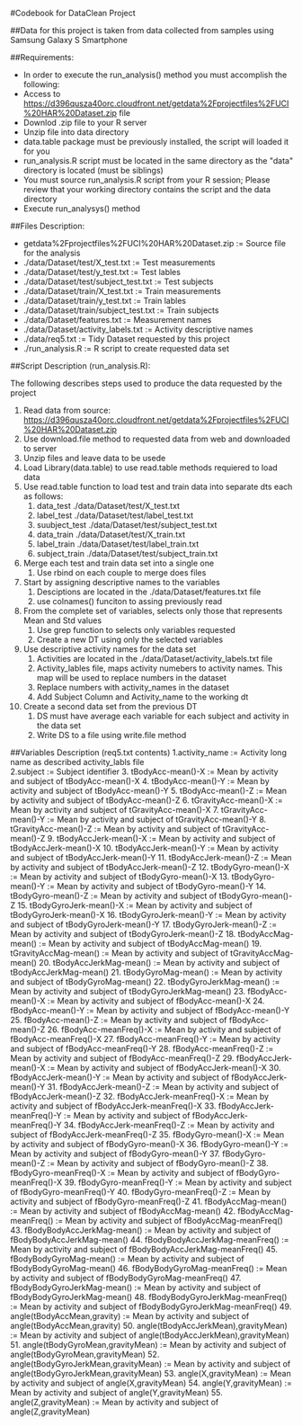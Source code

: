 #Codebook for DataClean Project

##Data for this project is taken from data collected from samples using Samsung Galaxy S Smartphone

##Requirements:
* In order to execute the run_analysis() method you must accomplish the following:
* Access to https://d396qusza40orc.cloudfront.net/getdata%2Fprojectfiles%2FUCI%20HAR%20Dataset.zip file
* Downlod .zip file to your R server
* Unzip file into data directory
* data.table package must be previously installed, the script will loaded it for you
* run_analysis.R script must be located in the same directory as the "data" directory is located (must be siblings)
* You must source run_analysis.R script from your R session; Please review that your working directory contains the script and the data directory
* Execute run_analysys() method


##Files Description:

* getdata%2Fprojectfiles%2FUCI%20HAR%20Dataset.zip := Source file for the analysis
* ./data/Dataset/test/X_test.txt := Test measurements
* ./data/Dataset/test/y_test.txt := Test lables
* ./data/Dataset/test/subject_test.txt := Test subjects
* ./data/Dataset/train/X_test.txt := Train measurements
* ./data/Dataset/train/y_test.txt := Train lables
* ./data/Dataset/train/subject_test.txt := Train subjects
* ./data/Dataset/features.txt   := Measurement names
* ./data/Dataset/activity_labels.txt := Activity descriptive names
* ./data/req5.txt   := Tidy Dataset requested by this project
* ./run_analysis.R  := R script to create requested data set



##Script Description (run_analysis.R):

The following describes steps used to produce the data requested by the project

1.  Read data from source: https://d396qusza40orc.cloudfront.net/getdata%2Fprojectfiles%2FUCI%20HAR%20Dataset.zip 
  1. Use download.file method to requested data from web and downloaded to server
  2. Unzip files and leave data to be usede
2.  Load Library(data.table) to use read.table methods requiered to load data
3. Use read.table function to load test and train data into separate dts each  as follows:
    1. data_test ./data/Dataset/test/X_test.txt
    2. label_test ./data/Dataset/test/label_test.txt
    3. suubject_test ./data/Dataset/test/subject_test.txt
    4. data_train ./data/Dataset/test/X_train.txt
    5. label_train ./data/Dataset/test/label_train.txt
    6. subject_train ./data/Dataset/test/subject_train.txt
4.  Merge each test and train data set into a single one
    1.  Use rbind on each couple to merge does files
5.  Start by assigning descriptive names to the variables 
    1. Desciptions are located in the ./data/Dataset/features.txt file
    2. use colnames() funciton to assing previously read 
6.  From the complete set of variables, selects only those that represents Mean and Std values
    1. Use grep function to selects only variables requested
    2. Create a new DT using only the selected variables
7. Use descriptive activity names for the data set
    1. Activities are located in the ./data/Dataset/activity_labels.txt file
    2. Activity_lables file, maps activity numebers to activity names. This map will be used to replace numbers in the dataset
    3. Replace numbers with activity_names in the dataset
    4. Add Subject Column and Activity_name to the working dt
8.  Create a second data set from the previous DT 
    1. DS must have average each variable for each subject and activity in the data set
    2. Write DS to a file using write.file method
  
   
##Variables Description (req5.txt contents)
1.activity_name := Activity long name as described activity_labls file  
2.subject       := Subject identifier
3.  	tBodyAcc-mean()-X	:= Mean by activity and subject of tBodyAcc-mean()-X
4. 	tBodyAcc-mean()-Y	:= Mean by activity and subject of tBodyAcc-mean()-Y
5. 	tBodyAcc-mean()-Z	:= Mean by activity and subject of tBodyAcc-mean()-Z
6. 	tGravityAcc-mean()-X	:= Mean by activity and subject of tGravityAcc-mean()-X
7. 	tGravityAcc-mean()-Y	:= Mean by activity and subject of tGravityAcc-mean()-Y
8. 	tGravityAcc-mean()-Z	:= Mean by activity and subject of tGravityAcc-mean()-Z
9. 	tBodyAccJerk-mean()-X	:= Mean by activity and subject of tBodyAccJerk-mean()-X
10. 	tBodyAccJerk-mean()-Y	:= Mean by activity and subject of tBodyAccJerk-mean()-Y
11. 	tBodyAccJerk-mean()-Z	:= Mean by activity and subject of tBodyAccJerk-mean()-Z
12. 	tBodyGyro-mean()-X	:= Mean by activity and subject of tBodyGyro-mean()-X
13. 	tBodyGyro-mean()-Y	:= Mean by activity and subject of tBodyGyro-mean()-Y
14. 	tBodyGyro-mean()-Z	:= Mean by activity and subject of tBodyGyro-mean()-Z
15. 	tBodyGyroJerk-mean()-X	:= Mean by activity and subject of tBodyGyroJerk-mean()-X
16. 	tBodyGyroJerk-mean()-Y	:= Mean by activity and subject of tBodyGyroJerk-mean()-Y
17. 	tBodyGyroJerk-mean()-Z	:= Mean by activity and subject of tBodyGyroJerk-mean()-Z
18. 	tBodyAccMag-mean()	:= Mean by activity and subject of tBodyAccMag-mean()
19. 	tGravityAccMag-mean()	:= Mean by activity and subject of tGravityAccMag-mean()
20. 	tBodyAccJerkMag-mean()	:= Mean by activity and subject of tBodyAccJerkMag-mean()
21. 	tBodyGyroMag-mean()	:= Mean by activity and subject of tBodyGyroMag-mean()
22. 	tBodyGyroJerkMag-mean()	:= Mean by activity and subject of tBodyGyroJerkMag-mean()
23. 	fBodyAcc-mean()-X	:= Mean by activity and subject of fBodyAcc-mean()-X
24. 	fBodyAcc-mean()-Y	:= Mean by activity and subject of fBodyAcc-mean()-Y
25. 	fBodyAcc-mean()-Z	:= Mean by activity and subject of fBodyAcc-mean()-Z
26. 	fBodyAcc-meanFreq()-X	:= Mean by activity and subject of fBodyAcc-meanFreq()-X
27. 	fBodyAcc-meanFreq()-Y	:= Mean by activity and subject of fBodyAcc-meanFreq()-Y
28. 	fBodyAcc-meanFreq()-Z	:= Mean by activity and subject of fBodyAcc-meanFreq()-Z
29. 	fBodyAccJerk-mean()-X	:= Mean by activity and subject of fBodyAccJerk-mean()-X
30. 	fBodyAccJerk-mean()-Y	:= Mean by activity and subject of fBodyAccJerk-mean()-Y
31. 	fBodyAccJerk-mean()-Z	:= Mean by activity and subject of fBodyAccJerk-mean()-Z
32. 	fBodyAccJerk-meanFreq()-X	:= Mean by activity and subject of fBodyAccJerk-meanFreq()-X
33. 	fBodyAccJerk-meanFreq()-Y	:= Mean by activity and subject of fBodyAccJerk-meanFreq()-Y
34. 	fBodyAccJerk-meanFreq()-Z	:= Mean by activity and subject of fBodyAccJerk-meanFreq()-Z
35. 	fBodyGyro-mean()-X	:= Mean by activity and subject of fBodyGyro-mean()-X
36. 	fBodyGyro-mean()-Y	:= Mean by activity and subject of fBodyGyro-mean()-Y
37. 	fBodyGyro-mean()-Z	:= Mean by activity and subject of fBodyGyro-mean()-Z
38. 	fBodyGyro-meanFreq()-X	:= Mean by activity and subject of fBodyGyro-meanFreq()-X
39. 	fBodyGyro-meanFreq()-Y	:= Mean by activity and subject of fBodyGyro-meanFreq()-Y
40. 	fBodyGyro-meanFreq()-Z	:= Mean by activity and subject of fBodyGyro-meanFreq()-Z
41. 	fBodyAccMag-mean()	:= Mean by activity and subject of fBodyAccMag-mean()
42. 	fBodyAccMag-meanFreq()	:= Mean by activity and subject of fBodyAccMag-meanFreq()
43. 	fBodyBodyAccJerkMag-mean()	:= Mean by activity and subject of fBodyBodyAccJerkMag-mean()
44. 	fBodyBodyAccJerkMag-meanFreq()	:= Mean by activity and subject of fBodyBodyAccJerkMag-meanFreq()
45. 	fBodyBodyGyroMag-mean()	:= Mean by activity and subject of fBodyBodyGyroMag-mean()
46. 	fBodyBodyGyroMag-meanFreq()	:= Mean by activity and subject of fBodyBodyGyroMag-meanFreq()
47. 	fBodyBodyGyroJerkMag-mean()	:= Mean by activity and subject of fBodyBodyGyroJerkMag-mean()
48. 	fBodyBodyGyroJerkMag-meanFreq()	:= Mean by activity and subject of fBodyBodyGyroJerkMag-meanFreq()
49. 	angle(tBodyAccMean,gravity)	:= Mean by activity and subject of angle(tBodyAccMean,gravity)
50. 	angle(tBodyAccJerkMean),gravityMean)	:= Mean by activity and subject of angle(tBodyAccJerkMean),gravityMean)
51. 	angle(tBodyGyroMean,gravityMean)	:= Mean by activity and subject of angle(tBodyGyroMean,gravityMean)
52. 	angle(tBodyGyroJerkMean,gravityMean)	:= Mean by activity and subject of angle(tBodyGyroJerkMean,gravityMean)
53. 	angle(X,gravityMean)	:= Mean by activity and subject of angle(X,gravityMean)
54. 	angle(Y,gravityMean)	:= Mean by activity and subject of angle(Y,gravityMean)
55. 	angle(Z,gravityMean)	:= Mean by activity and subject of angle(Z,gravityMean)




